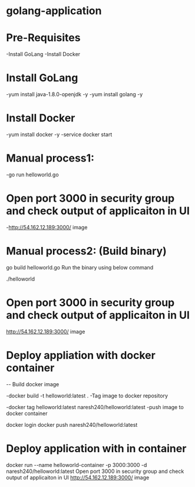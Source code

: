 # golang-application
# Pre-Requisites
-Install GoLang
-Install Docker
# Install GoLang
-yum install java-1.8.0-openjdk -y
-yum install golang -y
# Install Docker
-yum install docker -y
-service docker start
# Manual process1:
-go run helloworld.go
# Open port 3000 in security group and check output of applicaiton in UI
-http://54.162.12.189:3000/ image

# Manual process2: (Build binary)
go build helloworld.go
Run the binary using below command

./helloworld
# Open port 3000 in security group and check output of applicaiton in UI
http://54.162.12.189:3000/ image

# Deploy appliation with docker container
-- Build docker image

-docker build -t helloworld:latest .
-Tag image to docker repository

-docker tag helloworld:latest naresh240/helloworld:latest
-push image to docker container

docker login
docker push naresh240/helloworld:latest
# Deploy application with in container
docker run --name helloworld-container -p 3000:3000 -d naresh240/helloworld:latest
Open port 3000 in security group and check output of applicaiton in UI
http://54.162.12.189:3000/ image
